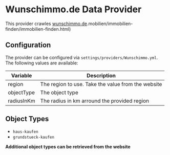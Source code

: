 ﻿# Wunschimmo.de Data Provider

This provider crawles [wunschimmo.de](https://www.wunschimmo.de).mobilien/immobilien-finden/immobilien-finden.html)

## Configuration

The provider can be configured via `settings/providers/Wunschimmo.yml`. The following values are available:

| Variable                                  | Description                                    |
|-------------------------------------------|------------------------------------------------|
| region                                    | The region to use. Take the value from the website |
| objectType                                | The object type |
| radiusInKm                                | The radius in km arround the provided region |

## Object Types

* `haus-kaufen`
* `grundstueck-kaufen`

**Additional object types can be retrieved from the website**
